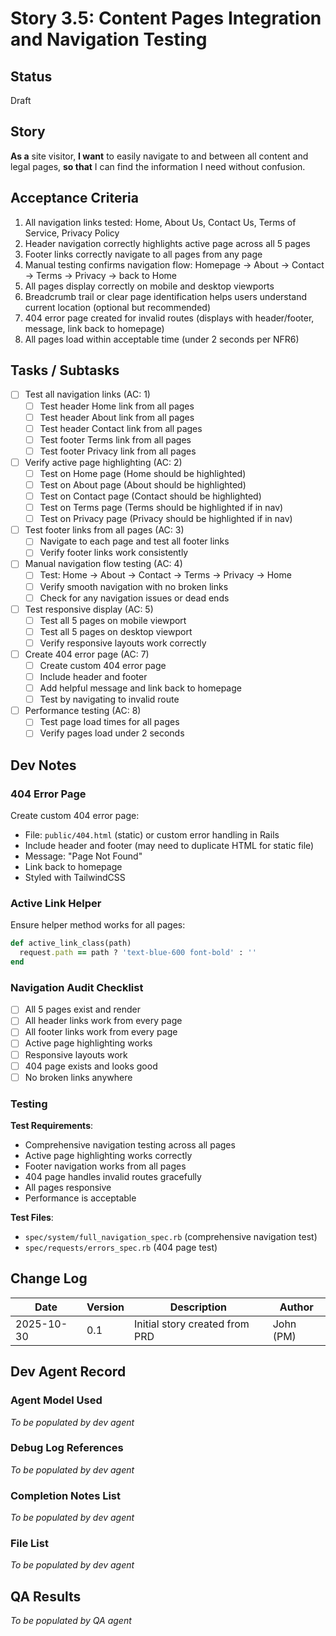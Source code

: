 # Story 3.5: Content Pages Integration and Navigation Testing

## Status
Draft

## Story

**As a** site visitor,
**I want** to easily navigate to and between all content and legal pages,
**so that** I can find the information I need without confusion.

## Acceptance Criteria

1. All navigation links tested: Home, About Us, Contact Us, Terms of Service, Privacy Policy
2. Header navigation correctly highlights active page across all 5 pages
3. Footer links correctly navigate to all pages from any page
4. Manual testing confirms navigation flow: Homepage → About → Contact → Terms → Privacy → back to Home
5. All pages display correctly on mobile and desktop viewports
6. Breadcrumb trail or clear page identification helps users understand current location (optional but recommended)
7. 404 error page created for invalid routes (displays with header/footer, message, link back to homepage)
8. All pages load within acceptable time (under 2 seconds per NFR6)

## Tasks / Subtasks

- [ ] Test all navigation links (AC: 1)
  - [ ] Test header Home link from all pages
  - [ ] Test header About link from all pages
  - [ ] Test header Contact link from all pages
  - [ ] Test footer Terms link from all pages
  - [ ] Test footer Privacy link from all pages
- [ ] Verify active page highlighting (AC: 2)
  - [ ] Test on Home page (Home should be highlighted)
  - [ ] Test on About page (About should be highlighted)
  - [ ] Test on Contact page (Contact should be highlighted)
  - [ ] Test on Terms page (Terms should be highlighted if in nav)
  - [ ] Test on Privacy page (Privacy should be highlighted if in nav)
- [ ] Test footer links from all pages (AC: 3)
  - [ ] Navigate to each page and test all footer links
  - [ ] Verify footer links work consistently
- [ ] Manual navigation flow testing (AC: 4)
  - [ ] Test: Home → About → Contact → Terms → Privacy → Home
  - [ ] Verify smooth navigation with no broken links
  - [ ] Check for any navigation issues or dead ends
- [ ] Test responsive display (AC: 5)
  - [ ] Test all 5 pages on mobile viewport
  - [ ] Test all 5 pages on desktop viewport
  - [ ] Verify responsive layouts work correctly
- [ ] Create 404 error page (AC: 7)
  - [ ] Create custom 404 error page
  - [ ] Include header and footer
  - [ ] Add helpful message and link back to homepage
  - [ ] Test by navigating to invalid route
- [ ] Performance testing (AC: 8)
  - [ ] Test page load times for all pages
  - [ ] Verify pages load under 2 seconds

## Dev Notes

### 404 Error Page
Create custom 404 error page:
- File: `public/404.html` (static) or custom error handling in Rails
- Include header and footer (may need to duplicate HTML for static file)
- Message: "Page Not Found"
- Link back to homepage
- Styled with TailwindCSS

### Active Link Helper
Ensure helper method works for all pages:
```ruby
def active_link_class(path)
  request.path == path ? 'text-blue-600 font-bold' : ''
end
```

### Navigation Audit Checklist
- [ ] All 5 pages exist and render
- [ ] All header links work from every page
- [ ] All footer links work from every page
- [ ] Active page highlighting works
- [ ] Responsive layouts work
- [ ] 404 page exists and looks good
- [ ] No broken links anywhere

### Testing

**Test Requirements**:
- Comprehensive navigation testing across all pages
- Active page highlighting works correctly
- Footer navigation works from all pages
- 404 page handles invalid routes gracefully
- All pages responsive
- Performance is acceptable

**Test Files**:
- `spec/system/full_navigation_spec.rb` (comprehensive navigation test)
- `spec/requests/errors_spec.rb` (404 page test)

## Change Log

| Date | Version | Description | Author |
|------|---------|-------------|--------|
| 2025-10-30 | 0.1 | Initial story created from PRD | John (PM) |

## Dev Agent Record

### Agent Model Used
_To be populated by dev agent_

### Debug Log References
_To be populated by dev agent_

### Completion Notes List
_To be populated by dev agent_

### File List
_To be populated by dev agent_

## QA Results
_To be populated by QA agent_
